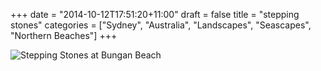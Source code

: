 +++
date = "2014-10-12T17:51:20+11:00"
draft = false
title = "stepping stones"
categories = ["Sydney", "Australia", "Landscapes", "Seascapes", "Northern Beaches"]
+++

<img sizes="(max-width: 30em) 100%, (max-width: 50em) 50%,
            calc(33% - 100px)"
     srcset="/thumb/stepping-stones.jpg 1024w,
             /thumb/stepping-stones-large.jpg 800w,
             /thumb/stepping-stones-medium.jpg 640w"
     src="/thumb/stepping-stones-small.jpg"
     class="caption__media"
     alt="Stepping Stones at Bungan Beach"/>
